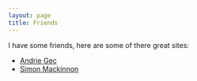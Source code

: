 ```yaml
---
layout: page
title: Friends
---
```


I have some friends, here are some of there great sites:
<ul>
  <li>
    <a href="https://gec.dev/" target="_blank">Andrie Gec</a>
  </li>
  <li>
    <a href="https://theclouddevopslearningblog.com/" target="_blank">Simon Mackinnon</a>
  </li>
</ul>